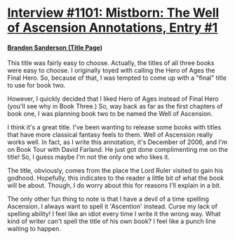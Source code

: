 # [Interview #1101: Mistborn: The Well of Ascension Annotations, Entry #1](https://www.theoryland.com/intvmain.php?i=1101#1)

#### [Brandon Sanderson (Title Page)](http://brandonsanderson.com/annotation-mistborn-2-title-page/)

This title was fairly easy to choose. Actually, the titles of all three books were easy to choose. I originally toyed with calling the Hero of Ages the Final Hero. So, because of that, I was tempted to come up with a "final" title to use for book two.

However, I quickly decided that I liked Hero of Ages instead of Final Hero (you'll see why in Book Three.) So, way back as far as the first chapters of book one, I was planning book two to be named the Well of Ascension.

I think it's a great title. I've been wanting to release some books with titles that have more classical fantasy feels to them. Well of Ascension really works well. In fact, as I write this annotation, it's December of 2006, and I'm on Book Tour with David Farland. He just got done complimenting me on the title! So, I guess maybe I'm not the only one who likes it.

The title, obviously, comes from the place the Lord Ruler visited to gain his godhood. Hopefully, this indicates to the reader a little bit of what the book will be about. Though, I do worry about this for reasons I'll explain in a bit.

The only other fun thing to note is that I have a devil of a time spelling Ascension. I always want to spell it 'Ascention' instead. Curse my lack of spelling ability! I feel like an idiot every time I write it the wrong way. What kind of writer can't spell the title of his own book? I feel like a punch line waiting to happen.

